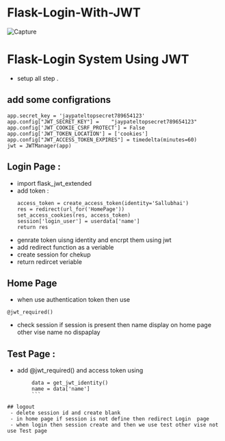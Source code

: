 # Flask-Login-With-JWT


![Capture](https://user-images.githubusercontent.com/107461719/224911529-ad298671-2d6d-458c-95b7-1186344c60ba.PNG)

# Flask-Login System  Using JWT
- setup all step .

## add some configrations 
    app.secret_key = 'jaypateltopsecret789654123'
    app.config["JWT_SECRET_KEY"] =    "jaypateltopsecret789654123" 
    app.config['JWT_COOKIE_CSRF_PROTECT'] = False
    app.config['JWT_TOKEN_LOCATION'] = ['cookies']
    app.config["JWT_ACCESS_TOKEN_EXPIRES"] = timedelta(minutes=60) 
    jwt = JWTManager(app)


## Login Page :
 - import flask_jwt_extended
 - add token :
    ```
    access_token = create_access_token(identity='Sallubhai')
    res = redirect(url_for('HomePage'))
    set_access_cookies(res, access_token) 
    session['login_user'] = userdata['name']
    return res
- genrate token uisng identity and encrpt them using jwt
- add redirect function as a veriable 
- create session for chekup 
- return redircet veriable  
## Home Page
- when use authentication token then use 
 ``` 
 @jwt_required() 
```
- check session if session is present then name display on home page  other vise name no dispaplay 

## Test Page :
- add @jwt_required()  and access token using 
```
        data = get_jwt_identity()
        name = data['name']
        ```

## logout
 - delete session id and create blank 
 - in home page if session is not define then redirect Login  page 
 - when login then session create and then we use test other vise not use Test page 


